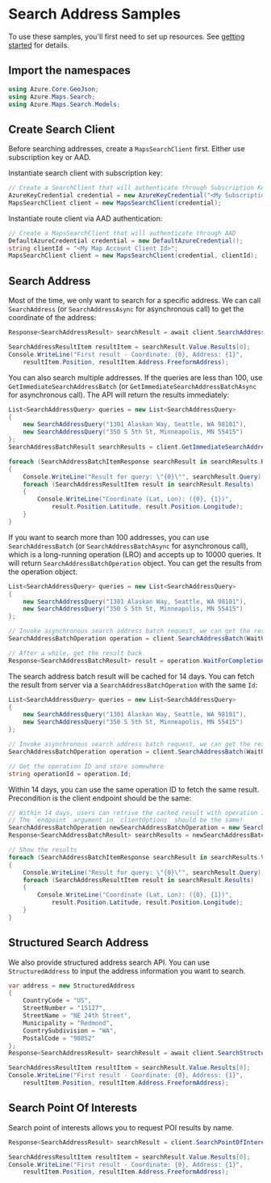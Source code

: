 # Search Address Samples

To use these samples, you'll first need to set up resources. See [getting started](https://github.com/Azure/azure-sdk-for-net/tree/main/sdk/maps/Azure.Maps.Search#getting-started) for details.

## Import the namespaces

```C# Snippet:SearchImportNamespace
using Azure.Core.GeoJson;
using Azure.Maps.Search;
using Azure.Maps.Search.Models;
```

## Create Search Client

Before searching addresses, create a `MapsSearchClient` first. Either use subscription key or AAD.

Instantiate search client with subscription key:

```C# Snippet:InstantiateSearchClientViaSubscriptionKey
// Create a SearchClient that will authenticate through Subscription Key (Shared key)
AzureKeyCredential credential = new AzureKeyCredential("<My Subscription Key>");
MapsSearchClient client = new MapsSearchClient(credential);
```

Instantiate route client via AAD authentication:

```C# Snippet:InstantiateSearchClientViaAAD
// Create a MapsSearchClient that will authenticate through AAD
DefaultAzureCredential credential = new DefaultAzureCredential();
string clientId = "<My Map Account Client Id>";
MapsSearchClient client = new MapsSearchClient(credential, clientId);
```

## Search Address

Most of the time, we only want to search for a specific address. We can call `SearchAddress` (or `SearchAddressAsync` for asynchronous call) to get the coordinate of the address:

```C# Snippet:SearchAddress
Response<SearchAddressResult> searchResult = await client.SearchAddressAsync("Seattle");

SearchAddressResultItem resultItem = searchResult.Value.Results[0];
Console.WriteLine("First result - Coordinate: {0}, Address: {1}",
    resultItem.Position, resultItem.Address.FreeformAddress);
```

You can also search multiple addresses. If the queries are less than 100, use `GetImmediateSearchAddressBatch` (or `GetImmediateSearchAddressBatchAsync` for asynchronous call). The API will return the results immediately:

```C# Snippet:GetImmediateSearchAddressBatch
List<SearchAddressQuery> queries = new List<SearchAddressQuery>
{
    new SearchAddressQuery("1301 Alaskan Way, Seattle, WA 98101"),
    new SearchAddressQuery("350 S 5th St, Minneapolis, MN 55415")
};
SearchAddressBatchResult searchResults = client.GetImmediateSearchAddressBatch(queries);

foreach (SearchAddressBatchItemResponse searchResult in searchResults.Results)
{
    Console.WriteLine("Result for query: \"{0}\"", searchResult.Query);
    foreach (SearchAddressResultItem result in searchResult.Results)
    {
        Console.WriteLine("Coordinate (Lat, Lon): ({0}, {1})",
            result.Position.Latitude, result.Position.Longitude);
    }
}
```

If you want to search more than 100 addresses, you can use `SearchAddressBatch` (or `SearchAddressBatchAsync` for asynchronous call), which is a long-running operation (LRO) and accepts up to 10000 queries. It will return `SearchAddressBatchOperation` object. You can get the results from the operation object.

```C# Snippet:SearchAddressBatch
List<SearchAddressQuery> queries = new List<SearchAddressQuery>
{
    new SearchAddressQuery("1301 Alaskan Way, Seattle, WA 98101"),
    new SearchAddressQuery("350 S 5th St, Minneapolis, MN 55415")
};

// Invoke asynchronous search address batch request, we can get the result later via assigning `WaitUntil.Started`
SearchAddressBatchOperation operation = client.SearchAddressBatch(WaitUntil.Started, queries);

// After a while, get the result back
Response<SearchAddressBatchResult> result = operation.WaitForCompletion();
```

The search address batch result will be cached for 14 days. You can fetch the result from server via a `SearchAddressBatchOperation` with the same `Id`:

```C# Snippet:SearchAddressBatchWithOperationId
List<SearchAddressQuery> queries = new List<SearchAddressQuery>
{
    new SearchAddressQuery("1301 Alaskan Way, Seattle, WA 98101"),
    new SearchAddressQuery("350 S 5th St, Minneapolis, MN 55415")
};

// Invoke asynchronous search address batch request, we can get the result later via assigning `WaitUntil.Started`
SearchAddressBatchOperation operation = client.SearchAddressBatch(WaitUntil.Started, queries);

// Get the operation ID and store somewhere
string operationId = operation.Id;
```

Within 14 days, you can use the same operation ID to fetch the same result. Precondition is the client endpoint should be the same:

```C# Snippet:SearchAddressBatchWithOperationId2
// Within 14 days, users can retrive the cached result with operation ID
// The `endpoint` argument in `clientOptions` should be the same!
SearchAddressBatchOperation newSearchAddressBatchOperation = new SearchAddressBatchOperation(client, operationId);
Response<SearchAddressBatchResult> searchResults = newSearchAddressBatchOperation.WaitForCompletion();

// Show the results
foreach (SearchAddressBatchItemResponse searchResult in searchResults.Value.Results)
{
    Console.WriteLine("Result for query: \"{0}\"", searchResult.Query);
    foreach (SearchAddressResultItem result in searchResult.Results)
    {
        Console.WriteLine("Coordinate (Lat, Lon): ({0}, {1})",
            result.Position.Latitude, result.Position.Longitude);
    }
}
```

## Structured Search Address

We also provide structured address search API. You can use `StructuredAddress` to input the address information you want to search.

```C# Snippet:SearchStructuredAddress
var address = new StructuredAddress
{
    CountryCode = "US",
    StreetNumber = "15127",
    StreetName = "NE 24th Street",
    Municipality = "Redmond",
    CountrySubdivision = "WA",
    PostalCode = "98052"
};
Response<SearchAddressResult> searchResult = await client.SearchStructuredAddressAsync(address);

SearchAddressResultItem resultItem = searchResult.Value.Results[0];
Console.WriteLine("First result - Coordinate: {0}, Address: {1}",
    resultItem.Position, resultItem.Address.FreeformAddress);
```

## Search Point Of Interests

Search point of interests allows you to request POI results by name.

```C# Snippet:SearchPointOfInterest
Response<SearchAddressResult> searchResult = client.SearchPointOfInterest("juice bars");

SearchAddressResultItem resultItem = searchResult.Value.Results[0];
Console.WriteLine("First result - Coordinate: {0}, Address: {1}",
    resultItem.Position, resultItem.Address.FreeformAddress);
```